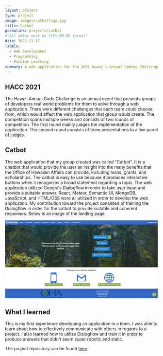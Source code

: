 ```yaml
---
layout: project
type: project
image: images/catbotlogo.jpg
title: Catbot
permalink: projects/catbot
# All dates must be YYYY-MM-DD format!
date: 2021-12-17
labels:
  - Web Development
  - Programming
  - Machine Learning
summary: A web application for the 2021 Hawai'i Annual Coding Challenge.
---
```


## HACC 2021

The Hawaii Annual Code Challenge is an annual event that presents groups of developers real world problems for them to solve through a web application. There were different challenges that each team could choose from, which would affect the web application that group would create. The competition spans multiple weeks and consists of two rounds of competition. The first round mainly judges the implementation of the application. The second round consists of team presentations to a live panel of judges.

## Catbot

The web application that my group created was called "Catbot". It is a chatbot that would provide the user an insight into the many benefits that the Office of Hawaiian Affairs can provide, including loans, grants, and scholarships. The catbot is easy to use because it produces interactive buttons when it recognizes a broad statement regarding a topic. The web application utilized Google's Dialogflow in order to take user input and provide a suitable answer. React, Meteor, Semantic UI, MongoDB, JavaScript, and HTML/CSS were all utilized in order to develop the web application. My contribution toward the project consisted of training the Dialogflow in order for the catbot to provide suitable and coherent responses. Below is an image of the landing page.

<img class ="ui image" src="/images/landingpage.png">

## What I learned

This is my first experience developing an application in a team. I was able to learn about how to effectively communicate with others in regards to a project. I also learned how to utilize Dialogflow and train it in order to produce answers that didn't seem super robotic and static.

The project repository can be found [here](https://github.com/catjams/catbot).
